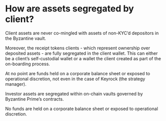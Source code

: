 # How are assets segregated by client?

Client assets are never co-mingled with assets of non-KYC’d depositors in the Byzantine vault.

Moreover, the receipt tokens clients - which represent ownership over deposited assets - are fully segregated in the client wallet. This can either be a client’s self-custodial wallet or a wallet the client created as part of the on-boarding process.

At no point are funds held on a corporate balance sheet or exposed to operational discretion, not even in the case of Keyrock (the strategy manager).

Investor assets are segregated within on-chain vaults governed by Byzantine Prime’s contracts.

No funds are held on a corporate balance sheet or exposed to operational discretion.
